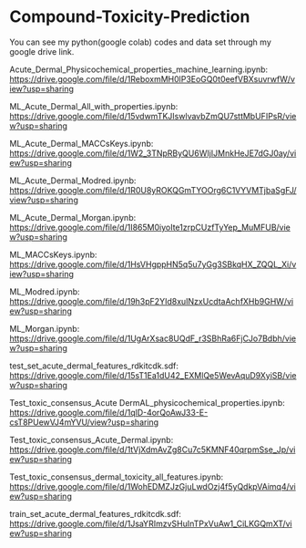 # Compound-Toxicity-Prediction

You can see my python(google colab) codes and data set through my google drive link.

Acute_Dermal_Physicochemical_properties_machine_learning.ipynb: https://drive.google.com/file/d/1ReboxmMH0lP3EoGQ0t0eefVBXsuvrwfW/view?usp=sharing

ML_Acute_Dermal_All_with_properties.ipynb: https://drive.google.com/file/d/15vdwmTKJIswlvavbZmQU7sttMbUFIPsR/view?usp=sharing

ML_Acute_Dermal_MACCsKeys.ipynb: https://drive.google.com/file/d/1W2_3TNpRByQU6WIjIJMnkHeJE7dGJ0ay/view?usp=sharing

ML_Acute_Dermal_Modred.ipynb: https://drive.google.com/file/d/1R0U8yROKQGmTYOOrg6C1VYVMTjbaSgFJ/view?usp=sharing

ML_Acute_Dermal_Morgan.ipynb: https://drive.google.com/file/d/1I865M0iyoIte1zrpCUzfTyYep_MuMFUB/view?usp=sharing

ML_MACCsKeys.ipynb: https://drive.google.com/file/d/1HsVHgppHN5q5u7yGg3SBkqHX_ZQQL_Xi/view?usp=sharing

ML_Modred.ipynb: https://drive.google.com/file/d/19h3pF2YId8xuINzxUcdtaAchfXHb9GHW/view?usp=sharing

ML_Morgan.ipynb: https://drive.google.com/file/d/1UgArXsac8UQdF_r3SBhRa6FjCJo7Bdbh/view?usp=sharing

test_set_acute_dermal_features_rdkitcdk.sdf: https://drive.google.com/file/d/15sT1Ea1dU42_EXMlQe5WevAquD9XyiSB/view?usp=sharing

Test_toxic_consensus_Acute DermAL_physicochemical_properties.ipynb: https://drive.google.com/file/d/1qlD-4orQoAwJ33-E-csT8PUewVJ4mYVU/view?usp=sharing

Test_toxic_consensus_Acute_Dermal.ipynb: https://drive.google.com/file/d/1tVjXdmAvZg8Cu7c5KMNF40qrpmSse_Jp/view?usp=sharing

Test_toxic_consensus_dermal_toxicity_all_features.ipynb: https://drive.google.com/file/d/1WohEDMZJzGjuLwdOzj4f5yQdkpVAimq4/view?usp=sharing

train_set_acute_dermal_features_rdkitcdk.sdf: https://drive.google.com/file/d/1JsaYRImzvSHuInTPxVuAw1_CiLKGQmXT/view?usp=sharing
